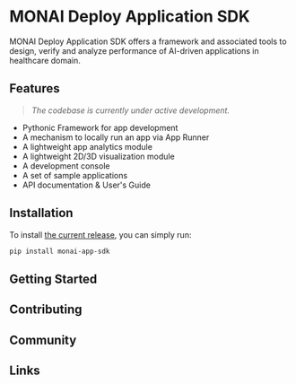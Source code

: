 # MONAI Deploy Application SDK

MONAI Deploy Application SDK offers a framework and associated tools to design, verify and analyze performance of AI-driven applications in healthcare domain.

## Features

> _The codebase is currently under active development._

- Pythonic Framework for app development
- A mechanism to locally run an app via App Runner
- A lightweight app analytics module
- A lightweight 2D/3D visualization module
- A development console
- A set of sample applications
- API documentation & User's Guide

## Installation

To install [the current release](https://pypi.org/project/monai-app-sdk/), you can simply run:

```bash
pip install monai-app-sdk
```

## Getting Started

## Contributing

## Community

## Links

